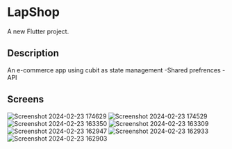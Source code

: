 # LapShop

A new Flutter project.

## Description

An e-commerce app using cubit as state management 
-Shared prefrences
-API
## Screens
![Screenshot 2024-02-23 174629](https://github.com/AbdallahAshraff/LapShop/assets/114494413/1d76090e-3aca-4ed0-b9e8-a7dec9ebc944)
![Screenshot 2024-02-23 174529](https://github.com/AbdallahAshraff/LapShop/assets/114494413/e8518280-8c23-446b-8437-92d8a7b4a17c=200x200)
![Screenshot 2024-02-23 163350](https://github.com/AbdallahAshraff/LapShop/assets/114494413/f547bc1a-3576-4274-892c-8c350b966bf3=250x250)
![Screenshot 2024-02-23 163309](https://github.com/AbdallahAshraff/LapShop/assets/114494413/370b739a-b95b-47ee-aae4-c1de101432db=250x250)
![Screenshot 2024-02-23 162947](https://github.com/AbdallahAshraff/LapShop/assets/114494413/0410ca55-6d34-4a46-b5a7-4b2dfc6a9328=250x250)
![Screenshot 2024-02-23 162933](https://github.com/AbdallahAshraff/LapShop/assets/114494413/a5fce19c-d95a-4ccd-882d-07b3836b3218=250x250)
![Screenshot 2024-02-23 162903](https://github.com/AbdallahAshraff/LapShop/assets/114494413/f988aaa6-82c5-44e4-ae7c-95fe1fe478c3=250x250)

